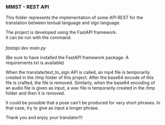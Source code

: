 <h3>MMST - REST API</h3>

This folder represents the implementation of some API REST for the translation between textual language and sign language.

The project is developed using the FastAPI framework. <br>
It can be run with the command:<br><br>
<i>fastapi dev main.py</i>

(Be sure to have installed the FastAPI framework package. A requirements.txt is available)

When the translate/text_to_sign API is called, an mp4 file is temporarily created in the /tmp folder of this project.
After the base64 encode of this file is crafted, the file is removed. 
Similarly, when the base64 encoding of an audio file is given as input, a wav file is temporarily created in the /tmp folder and then it is removed.

It could be possible that a pose can't be produced for very short phrases. In that case, try to give as input a longer phrase. 

Thank you and enjoy your translator!!!
